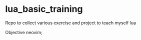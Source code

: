 # lua_basic_training
Repo to collect various exercise and project to teach myself lua

Objective neovim;